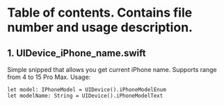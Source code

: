 # Table of contents. Contains file number and usage description.

## 1. UIDevice_iPhone_name.swift
Simple snipped that allows you get current iPhone name.
Supports range from 4 to 15 Pro Max. Usage:
```
let model: IPhoneModel = UIDevice().iPhoneModelEnum
let modelName: String = UIDevice().iPhoneModelText
```

